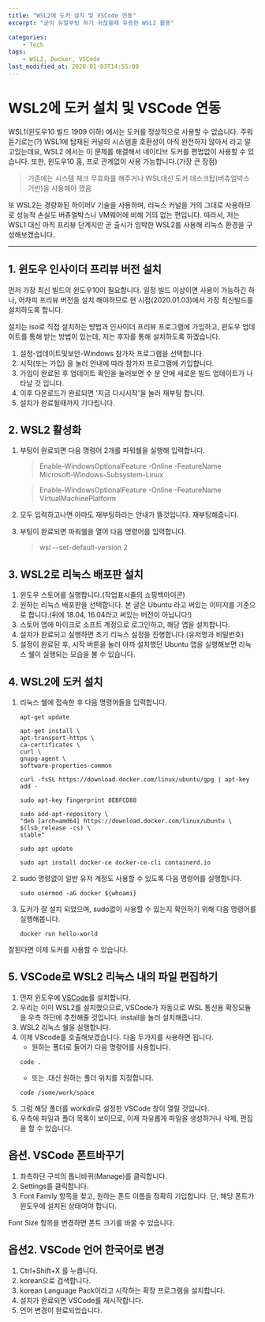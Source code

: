 ```yaml
---
title: "WSL2에 도커 설치 및 VSCode 연동"
excerpt: "굳이 듀얼부팅 하기 귀찮을때 유용한 WSL2 활용"

categories:
    - Tech
tags:
    - WSL2, Docker, VSCode
last_modified_at: 2020-01-03T14:55:00
---
```



WSL2에 도커 설치 및 VSCode 연동
===============================

WSL1(윈도우10 빌드 1909 이하) 에서는 도커를 정상적으로 사용할 수 없습니다. 주워 듣기로는(?) WSL1에 탑재된 커널의 시스템콜 호환성이 아직 완전하지 않아서 라고 알고있는데요, WSL2 에서는 이 문제를 해결해서 네이티브 도커를 편법없이 사용할 수 있습니다.
또한, 윈도우10 홈, 프로 관계없이 사용 가능합니다.(가장 큰 장점)
> 기존에는 시스템 체크 무효화를 해주거나 WSL대신 도커 데스크탑(버츄얼박스 기반)을 사용해야 했음

또 WSL2는 경량화된 하이퍼V 기술을 사용하며, 리눅스 커널을 거의 그대로 사용하므로 성능적 손실도 버츄얼박스나 VM웨어에 비해 거의 없는 편입니다. 따라서, 저는 WSL1 대신 아직 프리뷰 단계지만 곧 출시가 임박한 WSL2를 사용해 리눅스 환경을 구성해보겠습니다.

-----

## 1. 윈도우 인사이더 프리뷰 버전 설치

먼저 가장 최신 빌드의 윈도우10이 필요합니다. 일정 빌드 이상이면 사용이 가능하긴 하나, 어차피 프리뷰 버전을 설치 해야하므로 현 시점(2020.01.03)에서 가장 최신빌드를 설치하도록 합니다.

설치는 iso로 직접 설치하는 방법과 인사이더 프리뷰 프로그램에 가입하고, 윈도우 업데이트를 통해 받는 방법이 있는데, 저는 후자를 통해 설치하도록 하겠습니다.

1. 설정-업데이트및보안-Windows 참가자 프로그램을 선택합니다.
2. 시작(또는 가입) 을 눌러 안내에 따라 참가자 프로그램에 가입합니다.
3. 가입이 완료된 후 업데이트 확인을 눌러보면 수 분 안에 새로운 빌드 업데이트가 나타날 것 입니다.
4. 이후 다운로드가 완료되면 '지금 다시시작'을 눌러 재부팅 합니다.
5. 설치가 완료될때까지 기다립니다.

## 2. WSL2 활성화
1. 부팅이 완료되면 다음 명령어 2개를 파워쉘을 실행해 입력합니다.
    > Enable-WindowsOptionalFeature -Online -FeatureName Microsoft-Windows-Subsystem-Linux

    > Enable-WindowsOptionalFeature -Online -FeatureName VirtualMachinePlatform
2. 모두 입력하고나면 아마도 재부팅하라는 안내가 뜰것입니다. 재부팅해줍니다.
3. 부팅이 완료되면 파워쉘을 열어 다음 명령어를 입력합니다.

    > wsl --set-default-version 2


## 3. WSL2로 리눅스 배포판 설치
1. 윈도우 스토어를 실행합니다.(작업표시줄의 쇼핑백아이콘)
2. 원하는 리눅스 배포판을 선택합니다. 본 글은 Ubuntu 라고 써있는 이미지를 기준으로 합니다.(뒤에 18.04, 16.04라고 써있는 버전이 아닙니다!)
3. 스토어 앱에 마이크로 소프트 계정으로 로그인하고, 해당 앱을 설치합니다.
4. 설치가 완료되고 실행하면 초기 리눅스 설정을 진행합니다.(유저명과 비밀번호)
5. 설정이 완료된 후, 시작 버튼을 눌러 아까 설치했던 Ubuntu 앱을 실행해보면 리눅스 쉘이 실행되는 모습을 볼 수 있습니다.

## 4. WSL2에 도커 설치
1. 리눅스 쉘에 접속한 후 다음 명령어들을 입력합니다.

    ```
    apt-get update
    ```
    ```
    apt-get install \
    apt-transport-https \
    ca-certificates \
    curl \
    gnupg-agent \
    software-properties-common
    ```
    ```
    curl -fsSL https://download.docker.com/linux/ubuntu/gpg | apt-key add -
    ```
    ```
    sudo apt-key fingerprint 0EBFCD88
    ```
    ```
    sudo add-apt-repository \
   "deb [arch=amd64] https://download.docker.com/linux/ubuntu \
   $(lsb_release -cs) \
   stable"
    ```
    ```
    sudo apt update
    ```
    ```
    sudo apt install docker-ce docker-ce-cli containerd.io
    ```
2. sudo 명령없이 일반 유저 계정도 사용할 수 있도록 다음 명령어를 실행합니다.

    ```
    sudo usermod -aG docker ${whoami}
    ```

3. 도커가 잘 설치 되었으며, sudo없이 사용할 수 있는지 확인하기 위해 다음 명령어를 실행해봅니다.

    ```
    docker run hello-world
    ```

잘된다면 이제 도커를 사용할 수 있습니다.


## 5. VSCode로 WSL2 리눅스 내의 파일 편집하기

1. 먼저 윈도우에 [VSCode](https://code.visualstudio.com/)를 설치합니다.
2. 우리는 이미 WSL2를 설치했으므로, VSCode가 자동으로 WSL 통신용 확장모듈을 우측 하단에 추천해줄 것입니다. install을 눌러 설치해줍니다.
3. WSL2 리눅스 쉘을 실행합니다.
4. 이제 VScode를 호출해보겠습니다. 다음 두가지를 사용하면 됩니다.
    + 원하는 폴더로 들어가 다음 명령어를 사용합니다.
    ```
    code .
    ```
    + 또는 .대신 원하는 폴더 위치를 지정합니다.
    ```
    code /some/work/space
    ```
5. 그럼 해당 폴더를 workdir로 설정한 VSCode 창이 열릴 것입니다.
6. 우측에 파일과 폴더 목록이 보이므로, 이제 자유롭게 파일을 생성하거나 삭제, 편집을 할 수 있습니다.

## 옵션. VSCode 폰트바꾸기

1. 좌측하단 구석의 톱니바퀴(Manage)를 클릭합니다.
2. Settings를 클릭합니다.
3. Font Family 항목을 찾고, 원하는 폰트 이름을 정확히 기입합니다. 단, 해당 폰트가 윈도우에 설치된 상태여야 합니다.

Font Size 항목을 변경하면 폰트 크기를 바꿀 수 있습니다.

## 옵션2. VSCode 언어 한국어로 변경

1. Ctrl+Shift+X 를 누릅니다.
2. korean으로 검색합니다.
3. korean Language Pack이라고 시작하는 확장 프로그램을 설치합니다.
4. 설치가 완료되면 VSCode를 재시작합니다.
5. 언어 변경이 완료되었습니다.
